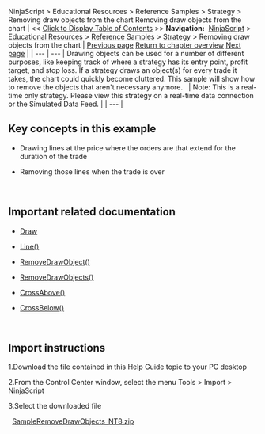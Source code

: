 ﻿
NinjaScript > Educational Resources > Reference Samples > Strategy > Removing draw objects from the chart
Removing draw objects from the chart
| << [Click to Display Table of Contents](removing_draw_objects_from_the.md) >> **Navigation:**     [NinjaScript](ninjascript.md) > [Educational Resources](educational_resources.md) > [Reference Samples](reference_samples.md) > [Strategy](strategy2.md) > Removing draw objects from the chart | [Previous page](plotting_from_within_a_ninjasc.md) [Return to chapter overview](strategy2.md) [Next page](resetting_values_at_the_beginn.md) |
| --- | --- |
Drawing objects can be used for a number of different purposes, like keeping track of where a strategy has its entry point, profit target, and stop loss. If a strategy draws an object(s) for every trade it takes, the chart could quickly become cluttered. This sample will show how to remove the objects that aren't necessary anymore.
 
| Note: This is a real-time only strategy. Please view this strategy on a real-time data connection or the Simulated Data Feed. |
| --- |

## 
## 
## Key concepts in this example
- Drawing lines at the price where the orders are that extend for the duration of the trade

- Removing those lines when the trade is over

 
## Important related documentation
- [Draw](drawing.md)

- [Line()](line.md)

- [RemoveDrawObject()](removedrawobject.md)

- [RemoveDrawObjects()](removedrawobjects.md)

- [CrossAbove()](crossabove.md)

- [CrossBelow()](crossbelow.md)

 
## Import instructions
1.Download the file contained in this Help Guide topic to your PC desktop

2.From the Control Center window, select the menu Tools > Import > NinjaScript

3.Select the downloaded file

 
[SampleRemoveDrawObjects_NT8.zip](https://ninjatrader.com/support/helpGuides/nt8/samples/SampleRemoveDrawObjects_NT8.zip)
